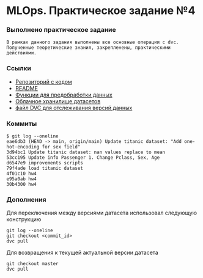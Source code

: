 # MLOps. Практическое задание №4


### Выполнено практическое задание
    В рамках данного задания выполнены все основные операции с dvc. 
    Полученные теоретические знания, закрепленены, практическими действиями.

### Ссылки
- [Репозиторий с кодом](https://github.com/srtxtex/mlops_1/tree/main/lab4)
- [README](https://github.com/srtxtex/mlops_1/tree/main/lab4/README.md)
- [Функции для предобработки данных](https://github.com/srtxtex/mlops_1/tree/main/lab4/src)
- [Облачное хранилище датасетов](https://drive.google.com/drive/folders/1PvJ4t8kA0r0PnPSAi2AYVc0fDBQasxeO?usp=sharing)
- [файл DVC для отслеживания версий данных](https://github.com/srtxtex/mlops_1/tree/main/lab4/datasets.dvc)

### Коммиты
```
$ git log --oneline
eae6db3 (HEAD -> main, origin/main) Update titanic dataset: "Add one-hot-encoding for sex field"
3d94bc1 Update titanic dataset: nan values replace to mean
53cc195 Update info Passenger 1. Change Pclass, Sex, Age
d6547e9 improvements scripts
79f4ade load titanic dataset
4f01c10 hw4
e95a0ab hw4
30b4300 hw4
```
### Дополнения
Для переключения между версиями датасета использовал следующую конструкцию
```
git log --oneline
git checkout <commit_id>
dvc pull
```
Для возвращения к текущей актуальной версии датасета
```
git checkout master
dvc pull
```